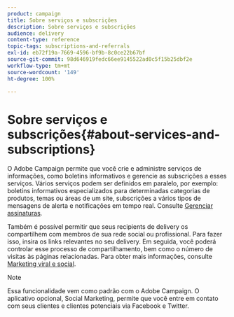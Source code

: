 ```yaml
---
product: campaign
title: Sobre serviços e subscrições
description: Sobre serviços e subscrições
audience: delivery
content-type: reference
topic-tags: subscriptions-and-referrals
exl-id: eb72f19a-7669-4596-bf9b-8c0ce22b67bf
source-git-commit: 98d646919fedc66ee9145522ad0c5f15b25dbf2e
workflow-type: tm+mt
source-wordcount: '149'
ht-degree: 100%

---
```


# Sobre serviços e subscrições{#about-services-and-subscriptions}

O Adobe Campaign permite que você crie e administre serviços de informações, como boletins informativos e gerencie as subscrições a esses serviços. Vários serviços podem ser definidos em paralelo, por exemplo: boletins informativos especializados para determinadas categorias de produtos, temas ou áreas de um site, subscrições a vários tipos de mensagens de alerta e notificações em tempo real. Consulte [Gerenciar assinaturas](../../delivery/using/managing-subscriptions.md).

Também é possível permitir que seus recipients de delivery os compartilhem com membros de sua rede social ou profissional. Para fazer isso, insira os links relevantes no seu delivery. Em seguida, você poderá controlar esse processo de compartilhamento, bem como o número de visitas às páginas relacionadas. Para obter mais informações, consulte [Marketing viral e social](../../delivery/using/viral-and-social-marketing.md).

>[!NOTE]
>
>Essa funcionalidade vem como padrão com o Adobe Campaign. O aplicativo opcional, Social Marketing, permite que você entre em contato com seus clientes e clientes potenciais via Facebook e Twitter.
